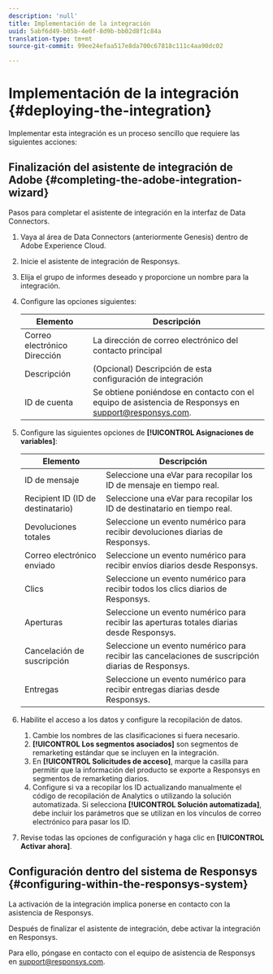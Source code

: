 ```yaml
---
description: 'null'
title: Implementación de la integración
uuid: 5abf6d49-b05b-4e0f-8d9b-bb02d8f1c84a
translation-type: tm+mt
source-git-commit: 99ee24efaa517e8da700c67818c111c4aa90dc02

---
```



# Implementación de la integración {#deploying-the-integration}

Implementar esta integración es un proceso sencillo que requiere las siguientes acciones:

## Finalización del asistente de integración de Adobe {#completing-the-adobe-integration-wizard}

Pasos para completar el asistente de integración en la interfaz de Data Connectors.

1. Vaya al área de Data Connectors (anteriormente Genesis) dentro de Adobe Experience Cloud.
1. Inicie el asistente de integración de Responsys.
1. Elija el grupo de informes deseado y proporcione un nombre para la integración.
1. Configure las opciones siguientes:

   | Elemento | Descripción |
   |---|---|
   | Correo electrónico Dirección | La dirección de correo electrónico del contacto principal |
   | Descripción | (Opcional) Descripción de esta configuración de integración |
   | ID de cuenta | Se obtiene poniéndose en contacto con el equipo de asistencia de Responsys en support@responsys.com. |

1. Configure las siguientes opciones de **[!UICONTROL Asignaciones de variables]**:

   | Elemento | Descripción |
   |---|---|
   | ID de mensaje | Seleccione una eVar para recopilar los ID de mensaje en tiempo real. |
   | Recipient ID (ID de destinatario) | Seleccione una eVar para recopilar los ID de destinatario en tiempo real. |
   | Devoluciones totales | Seleccione un evento numérico para recibir devoluciones diarias de Responsys. |
   | Correo electrónico enviado | Seleccione un evento numérico para recibir envíos diarios desde Responsys. |
   | Clics | Seleccione un evento numérico para recibir todos los clics diarios de Responsys. |
   | Aperturas | Seleccione un evento numérico para recibir las aperturas totales diarias desde Responsys. |
   | Cancelación de suscripción | Seleccione un evento numérico para recibir las cancelaciones de suscripción diarias de Responsys. |
   | Entregas | Seleccione un evento numérico para recibir entregas diarias desde Responsys. |

1. Habilite el acceso a los datos y configure la recopilación de datos.
   1. Cambie los nombres de las clasificaciones si fuera necesario.
   1. **[!UICONTROL Los segmentos asociados]** son segmentos de remarketing estándar que se incluyen en la integración.
   1. En **[!UICONTROL Solicitudes de acceso]**, marque la casilla para permitir que la información del producto se exporte a Responsys en segmentos de remarketing diarios.
   1. Configure si va a recopilar los ID actualizando manualmente el código de recopilación de Analytics o utilizando la solución automatizada. Si selecciona **[!UICONTROL Solución automatizada]**, debe incluir los parámetros que se utilizan en los vínculos de correo electrónico para pasar los ID.
1. Revise todas las opciones de configuración y haga clic en **[!UICONTROL Activar ahora]**.

## Configuración dentro del sistema de Responsys {#configuring-within-the-responsys-system}

La activación de la integración implica ponerse en contacto con la asistencia de Responsys.

Después de finalizar el asistente de integración, debe activar la integración en Responsys.

Para ello, póngase en contacto con el equipo de asistencia de Responsys en support@responsys.com.
